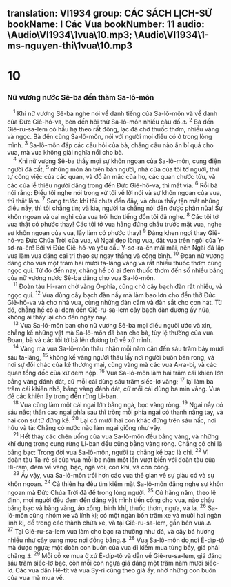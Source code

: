 translation: VI1934
group: CÁC SÁCH LỊCH-SỬ
bookName: I Các Vua 
bookNumber: 11
audio: \Audio\VI1934\1vua\10.mp3; \Audio\VI1934\1-ms-nguyen-thi\1vua\10.mp3
-------

<div class="title"><h1>10</h1><h3>Nữ vương nước Sê-ba đến thăm Sa-lô-môn</h3></div>
<span class="verse 1vua_10_1"> <sup>1</sup> Khi nữ vương Sê-ba nghe nói về danh tiếng của Sa-lô-môn và về danh của Đức Giê-hô-va, bèn đến hỏi thử Sa-lô-môn nhiều câu đố.<a data-toggle="tooltip" data-placement="bottom" title="Mat 12:42; Lu 11:31">⚓</a></span>
<span class="verse 1vua_10_2"><sup>2</sup> Bà đến Giê-ru-sa-lem có hầu hạ theo rất đông, lạc đà chở thuốc thơm, nhiều vàng và ngọc. Bà đến cùng Sa-lô-môn, nói với người mọi điều có ở trong lòng mình. </span>
<span class="verse 1vua_10_3"><sup>3</sup> Sa-lô-môn đáp các câu hỏi của bà, chẳng câu nào ẩn bí quá cho vua, mà vua không giải nghĩa nổi cho bà. <br/></span>
<span class="verse 1vua_10_4"> <sup>4</sup> Khi nữ vương Sê-ba thấy mọi sự khôn ngoan của Sa-lô-môn, cung điện người đã cất, </span>
<span class="verse 1vua_10_5"><sup>5</sup> những món ăn trên bàn người, nhà cửa của tôi tớ người, thứ tự công việc của các quan, và đồ ăn mặc của họ, các quan chước tửu, và các của lễ thiêu người dâng trong đền Đức Giê-hô-va, thì mất vía. </span>
<span class="verse 1vua_10_6"><sup>6</sup> Rồi bà nói rằng: Điều tôi nghe nói trong xứ tôi về lời nói và sự khôn ngoan của vua, thì thật lắm. </span>
<span class="verse 1vua_10_7"><sup>7</sup> Song trước khi tôi chưa đến đây, và chưa thấy tận mắt những điều nầy, thì tôi chẳng tin; và kìa, người ta chẳng nói đến được phân nửa! Sự khôn ngoan và oai nghi của vua trổi hơn tiếng đồn tôi đã nghe. </span>
<span class="verse 1vua_10_8"><sup>8</sup> Các tôi tớ vua thật có phước thay! Các tôi tớ vua hằng đứng chầu trước mặt vua, nghe sự khôn ngoan của vua, lấy làm có phước thay! </span>
<span class="verse 1vua_10_9"><sup>9</sup> Đáng khen ngợi thay Giê-hô-va Đức Chúa Trời của vua, vì Ngài đẹp lòng vua, đặt vua trên ngôi của Y-sơ-ra-ên! Bởi vì Đức Giê-hô-va yêu dấu Y-sơ-ra-ên mãi mãi, nên Ngài đã lập vua làm vua đặng cai trị theo sự ngay thẳng và công bình. </span>
<span class="verse 1vua_10_10"><sup>10</sup> Đoạn nữ vương dâng cho vua một trăm hai mươi ta-lâng vàng và rất nhiều thuốc thơm cùng ngọc quí. Từ đó đến nay, chẳng hề có ai đem thuốc thơm đến số nhiều bằng của nữ vương nước Sê-ba dâng cho vua Sa-lô-môn. <br/></span>
<span class="verse 1vua_10_11"> <sup>11</sup> Đoàn tàu Hi-ram chở vàng Ô-phia, cũng chở cây bạch đàn rất nhiều, và ngọc quí. </span>
<span class="verse 1vua_10_12"><sup>12</sup> Vua dùng cây bạch đàn nầy mà làm bao lơn cho đền thờ Đức Giê-hô-va và cho nhà vua, cùng những đàn cầm và đàn sắt cho con hát. Từ đó, chẳng hề có ai đem đến Giê-ru-sa-lem cây bạch đàn dường ấy nữa, không ai thấy lại cho đến ngày nay. <br/></span>
<span class="verse 1vua_10_13"> <sup>13</sup> Vua Sa-lô-môn ban cho nữ vương Sê-ba mọi điều người ước và xin, chẳng kể những vật mà Sa-lô-môn đã ban cho bà, tùy lệ thường của vua. Đoạn, bà và các tôi tớ bà lên đường trở về xứ mình. <br/></span>
<span class="verse 1vua_10_14"> <sup>14</sup> Vàng mà vua Sa-lô-môn thâu nhận mỗi năm cân đến sáu trăm bảy mươi sáu ta-lâng, </span>
<span class="verse 1vua_10_15"><sup>15</sup> không kể vàng người thâu lấy nơi người buôn bán rong, và nơi sự đổi chác của kẻ thương mại, cùng vàng mà các vua A-ra-bi, và các quan tổng đốc của xứ đem nộp. </span>
<span class="verse 1vua_10_16"><sup>16</sup> Vua Sa-lô-môn làm hai trăm cái khiên lớn bằng vàng đánh dát, cứ mỗi cái dùng sáu trăm siếc-lơ vàng; </span>
<span class="verse 1vua_10_17"><sup>17</sup> lại làm ba trăm cái khiên nhỏ, bằng vàng đánh dát, cứ mỗi cái dùng ba min vàng. Vua để các khiên ấy trong đền rừng Li-ban. <br/></span>
<span class="verse 1vua_10_18"> <sup>18</sup> Vua cũng làm một cái ngai lớn bằng ngà, bọc vàng ròng. </span>
<span class="verse 1vua_10_19"><sup>19</sup> Ngai nầy có sáu nấc; thân cao ngai phía sau thì tròn; mỗi phía ngai có thanh nâng tay, và hai con sư tử đứng kề. </span>
<span class="verse 1vua_10_20"><sup>20</sup> Lại có mười hai con khác đứng trên sáu nấc, nơi hữu và tả: Chẳng có nước nào làm ngai giống như vậy. <br/></span>
<span class="verse 1vua_10_21"> <sup>21</sup> Hết thảy các chén uống của vua Sa-lô-môn đều bằng vàng, và những khí dụng trong cung rừng Li-ban đều cũng bằng vàng ròng. Chẳng có chi là bằng bạc: Trong đời vua Sa-lô-môn, người ta chẳng kể bạc là chi. </span>
<span class="verse 1vua_10_22"><sup>22</sup> Vì đoàn tàu Ta-rê-si của vua mỗi ba năm một lần vượt biển với đoàn tàu của Hi-ram, đem về vàng, bạc, ngà voi, con khỉ, và con công. <br/></span>
<span class="verse 1vua_10_23"> <sup>23</sup> Ấy vậy, vua Sa-lô-môn trổi hơn các vua thế gian về sự giàu có và sự khôn ngoan. </span>
<span class="verse 1vua_10_24"><sup>24</sup> Cả thiên hạ đều tìm kiếm mặt Sa-lô-môn đặng nghe sự khôn ngoan mà Đức Chúa Trời đã để trong lòng người. </span>
<span class="verse 1vua_10_25"><sup>25</sup> Cứ hằng năm, theo lệ định, mọi người đều đem đến dâng vật mình tiến cống cho vua, nào chậu bằng bạc và bằng vàng, áo xống, binh khí, thuốc thơm, ngựa, và la. </span>
<span class="verse 1vua_10_26"><sup>26</sup> Sa-lô-môn cũng nhóm xe và lính kị; có một ngàn bốn trăm xe và mười hai ngàn lính kị, để trong các thành chứa xe, và tại Giê-ru-sa-lem, gần bên vua.<a data-toggle="tooltip" data-placement="bottom" title="1Vua 4:26">⚓</a></span>
<span class="verse 1vua_10_27"><sup>27</sup> Tại Giê-ru-sa-lem vua làm cho bạc ra thường như đá, và cây bá hương nhiều như cây sung mọc nơi đồng bằng.<a data-toggle="tooltip" data-placement="bottom" title="Phu 17:17">⚓</a></span>
<span class="verse 1vua_10_28"><sup>28</sup> Vua Sa-lô-môn do nơi Ê-díp-tô mà được ngựa; một đoàn con buôn của vua đi kiếm mua từng bầy, giá phải chăng.<a data-toggle="tooltip" data-placement="bottom" title="Phu 17:16">⚓</a></span>
<span class="verse 1vua_10_29"><sup>29</sup> Mỗi cỗ xe mua ở xứ Ê-díp-tô và dẫn về Giê-ru-sa-lem, giá đáng sáu trăm siếc-lơ bạc, còn mỗi con ngựa giá đáng một trăm năm mươi siếc-lơ. Các vua dân Hê-tít và vua Sy-ri cũng theo giá ấy, nhờ những con buôn của vua mà mua về. <br/></span>
